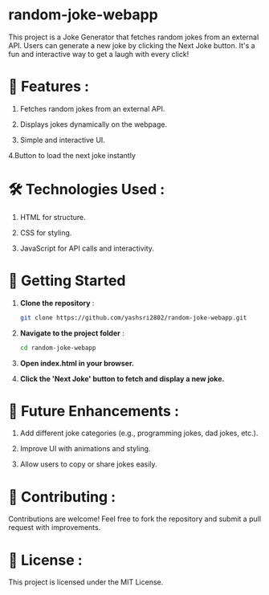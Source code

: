 # random-joke-webapp
 This project is a Joke Generator that fetches random jokes from an external API. Users can generate a new joke by clicking the Next Joke button. It's a fun and interactive way to get a laugh with every click!

# 🌟 Features :

1. Fetches random jokes from an external API.

2. Displays jokes dynamically on the webpage.

3. Simple and interactive UI.

4.Button to load the next joke instantly

# 🛠️ Technologies Used :

1. HTML for structure.

2. CSS for styling.

3. JavaScript for API calls and interactivity.

# 🚀 Getting Started 

1. **Clone the repository** :
   ```bash
   git clone https://github.com/yashsri2802/random-joke-webapp.git

2. **Navigate to the project folder** :
   ```bash
   cd random-joke-webapp

3. **Open index.html in your browser.**
   
4. **Click the 'Next Joke' button to fetch and display a new joke.**

# 🔮 Future Enhancements :

1. Add different joke categories (e.g., programming jokes, dad jokes, etc.).

2. Improve UI with animations and styling.

3. Allow users to copy or share jokes easily.

# 🤝 Contributing :

Contributions are welcome! Feel free to fork the repository and submit a pull request with improvements.

# 📌 License :

This project is licensed under the MIT License.
